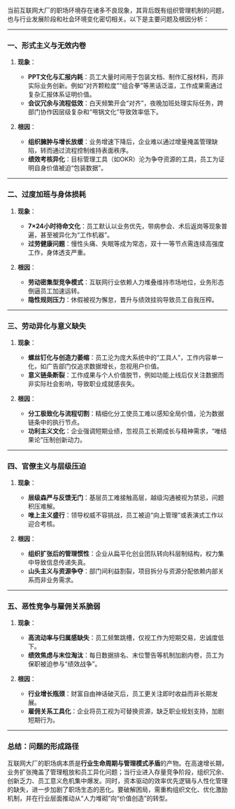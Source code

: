 当前互联网大厂的职场环境存在诸多不良现象，其背后既有组织管理机制的问题，也与行业发展阶段和社会环境变化密切相关。以下是主要问题及根因分析：

---

### 一、**形式主义与无效内卷**
1. **现象**：
    - **PPT文化与汇报内耗**：员工大量时间用于包装文档、制作汇报材料，而非实际业务创新。例如“对齐颗粒度”“组合拳”等黑话泛滥，工作成果需通过复杂汇报体系证明价值。
    - **会议冗余与流程低效**：白天频繁开会“对齐”，夜晚加班处理实际任务，跨部门协作因层级复杂和“甩锅文化”导致效率低下。

2. **根因**：
    - **组织臃肿与增长放缓**：业务增速下降后，企业难以通过增量掩盖管理缺陷，转而通过流程控制维持表面秩序。
    - **绩效考核异化**：目标管理工具（如OKR）沦为争夺资源的工具，员工为证明自身价值被迫“包装数据”。

---

### 二、**过度加班与身体损耗**
1. **现象**：
    - **7×24小时待命文化**：员工默认以业务优先，带病参会、术后返岗等现象普遍，甚至被异化为“工作机器”。
    - **过劳健康问题**：慢性头痛、失眠等成为常态，双十一等节点需连续高强度工作，身体透支严重。

2. **根因**：
    - **劳动密集型竞争模式**：互联网行业依赖人力堆叠维持市场地位，业务形态倒逼员工加速运转。
    - **隐性规则压力**：休假被视为懈怠，晋升与绩效挂钩导致员工自我压榨。

---

### 三、**劳动异化与意义缺失**
1. **现象**：
    - **螺丝钉化与创造力萎缩**：员工沦为庞大系统中的“工具人”，工作内容单一化，如广告部门仅追求数据增长，忽视用户价值。
    - **意义链条断裂**：工作成果与个人价值脱节，例如功能上线后仅关注数据而非实际社会影响，导致职业成就感丧失。

2. **根因**：
    - **分工极致化与流程切割**：精细化分工使员工难以感知全局价值，沦为数据链条中的执行节点。
    - **功利主义文化**：企业强调短期业绩，忽视员工长期成长与精神需求，“唯结果论”压制创新动力。

---

### 四、**官僚主义与层级压迫**
1. **现象**：
    - **层级森严与反馈无门**：基层员工难接触高层，越级沟通被视为禁忌，问题积压难解。
    - **唯上主义盛行**：领导权威不容挑战，员工被迫“向上管理”或表演式工作以迎合考核。

2. **根因**：
    - **组织扩张后的管理惯性**：企业从扁平化创业团队转向科层制结构，权力集中导致信息传递失真。
    - **山头主义与资源争夺**：部门间利益割裂，项目拆分与资源分配依赖内部关系而非业务需求。

---

### 五、**恶性竞争与雇佣关系脆弱**
1. **现象**：
    - **高流动率与归属感缺失**：员工频繁跳槽，仅视工作为短期交易，忠诚度低下。
    - **绩效焦虑与末位淘汰**：每日数据排名、末位警告等机制加剧内卷，员工为保职被迫参与“绩效战争”。

2. **根因**：
    - **行业增长瓶颈**：财富自由神话破灭后，员工更关注即时收益而非长期发展。
    - **雇佣关系工具化**：企业将员工视为可替换资源，缺乏职业规划支持，加剧短期行为。

---

### 总结：问题的形成路径
互联网大厂的职场病本质是**行业生命周期与管理模式矛盾**的产物。在高速增长期，业务扩张掩盖了管理粗放和员工异化问题；当行业进入存量竞争阶段，组织冗余、创新乏力、员工意义危机集中爆发。同时，资本驱动的效率优先逻辑与人性化管理的缺失，进一步加剧了职场生态的恶化。要破解困局，需重构组织文化、优化激励机制，并在行业层面推动从“人力堆砌”向“价值创造”的转型。